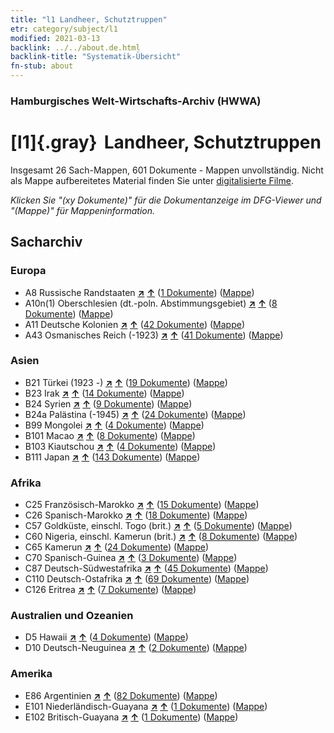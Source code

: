 ```yaml
---
title: "l1 Landheer, Schutztruppen"
etr: category/subject/l1
modified: 2021-03-13
backlink: ../../about.de.html
backlink-title: "Systematik-Übersicht"
fn-stub: about
---
```


### Hamburgisches Welt-Wirtschafts-Archiv (HWWA)
# [l1]{.gray}&#8201; Landheer, Schutztruppen&#160; 




Insgesamt 26 Sach-Mappen, 601 Dokumente - Mappen unvollständig.
Nicht als Mappe aufbereitetes Material finden Sie unter [digitalisierte Filme](/film/h1_sh).

_Klicken Sie "(xy Dokumente)" für die Dokumentanzeige im DFG-Viewer und "(Mappe)" für Mappeninformation._

## Sacharchiv




### Europa

- A8 Russische Randstaaten [**&nearr;**](../../../geo/i/140904/about.de.html "Russische Randstaaten (alle Mappen)") [**&uarr;**](../../../geo/about.de.html#A8 "Ländersystematik") (<a href="https://pm20.zbw.eu/dfgview/sh/140904,144763" title="über: Russische Randstaaten : Landheer, Schutztruppen" target="_blank">1 Dokumente</a>) ([Mappe](../../../../folder/sh/1409xx/140904/1447xx/144763/about.de.html))
- A10n(1) Oberschlesien (dt.-poln. Abstimmungsgebiet) [**&nearr;**](../../../geo/i/140948/about.de.html "Oberschlesien (dt.-poln. Abstimmungsgebiet) (alle Mappen)") [**&uarr;**](../../../geo/about.de.html#A10n(1) "Ländersystematik") (<a href="https://pm20.zbw.eu/dfgview/sh/140948,144763" title="über: Oberschlesien (dt.-poln. Abstimmungsgebiet) : Landheer, Schutztruppen" target="_blank">8 Dokumente</a>) ([Mappe](../../../../folder/sh/1409xx/140948/1447xx/144763/about.de.html))
- A11 Deutsche Kolonien [**&nearr;**](../../../geo/i/140960/about.de.html "Deutsche Kolonien (alle Mappen)") [**&uarr;**](../../../geo/about.de.html#A11 "Ländersystematik") (<a href="https://pm20.zbw.eu/dfgview/sh/140960,144763" title="über: Deutsche Kolonien : Landheer, Schutztruppen" target="_blank">42 Dokumente</a>) ([Mappe](../../../../folder/sh/1409xx/140960/1447xx/144763/about.de.html))
- A43 Osmanisches Reich (-1923) [**&nearr;**](../../../geo/i/141034/about.de.html "Osmanisches Reich (-1923) (alle Mappen)") [**&uarr;**](../../../geo/about.de.html#A43 "Ländersystematik") (<a href="https://pm20.zbw.eu/dfgview/sh/141034,144763" title="über: Osmanisches Reich (-1923) : Landheer, Schutztruppen" target="_blank">41 Dokumente</a>) ([Mappe](../../../../folder/sh/1410xx/141034/1447xx/144763/about.de.html))

### Asien

- B21 Türkei (1923 -) [**&nearr;**](../../../geo/i/141111/about.de.html "Türkei (1923 -) (alle Mappen)") [**&uarr;**](../../../geo/about.de.html#B21 "Ländersystematik") (<a href="https://pm20.zbw.eu/dfgview/sh/141111,144763" title="über: Türkei (1923 -) : Landheer, Schutztruppen" target="_blank">19 Dokumente</a>) ([Mappe](../../../../folder/sh/1411xx/141111/1447xx/144763/about.de.html))
- B23 Irak [**&nearr;**](../../../geo/i/141113/about.de.html "Irak (alle Mappen)") [**&uarr;**](../../../geo/about.de.html#B23 "Ländersystematik") (<a href="https://pm20.zbw.eu/dfgview/sh/141113,144763" title="über: Irak : Landheer, Schutztruppen" target="_blank">14 Dokumente</a>) ([Mappe](../../../../folder/sh/1411xx/141113/1447xx/144763/about.de.html))
- B24 Syrien [**&nearr;**](../../../geo/i/141114/about.de.html "Syrien (alle Mappen)") [**&uarr;**](../../../geo/about.de.html#B24 "Ländersystematik") (<a href="https://pm20.zbw.eu/dfgview/sh/141114,144763" title="über: Syrien : Landheer, Schutztruppen" target="_blank">9 Dokumente</a>) ([Mappe](../../../../folder/sh/1411xx/141114/1447xx/144763/about.de.html))
- B24a Palästina (-1945) [**&nearr;**](../../../geo/i/141115/about.de.html "Palästina (-1945) (alle Mappen)") [**&uarr;**](../../../geo/about.de.html#B24a "Ländersystematik") (<a href="https://pm20.zbw.eu/dfgview/sh/141115,144763" title="über: Palästina (-1945) : Landheer, Schutztruppen" target="_blank">24 Dokumente</a>) ([Mappe](../../../../folder/sh/1411xx/141115/1447xx/144763/about.de.html))
- B99 Mongolei [**&nearr;**](../../../geo/i/141261/about.de.html "Mongolei (alle Mappen)") [**&uarr;**](../../../geo/about.de.html#B99 "Ländersystematik") (<a href="https://pm20.zbw.eu/dfgview/sh/141261,144763" title="über: Mongolei : Landheer, Schutztruppen" target="_blank">4 Dokumente</a>) ([Mappe](../../../../folder/sh/1412xx/141261/1447xx/144763/about.de.html))
- B101 Macao [**&nearr;**](../../../geo/i/141267/about.de.html "Macao (alle Mappen)") [**&uarr;**](../../../geo/about.de.html#B101 "Ländersystematik") (<a href="https://pm20.zbw.eu/dfgview/sh/141267,144763" title="über: Macao : Landheer, Schutztruppen" target="_blank">8 Dokumente</a>) ([Mappe](../../../../folder/sh/1412xx/141267/1447xx/144763/about.de.html))
- B103 Kiautschou [**&nearr;**](../../../geo/i/126163/about.de.html "Kiautschou (alle Mappen)") [**&uarr;**](../../../geo/about.de.html#B103 "Ländersystematik") (<a href="https://pm20.zbw.eu/dfgview/sh/126163,144763" title="über: Kiautschou : Landheer, Schutztruppen" target="_blank">4 Dokumente</a>) ([Mappe](../../../../folder/sh/1261xx/126163/1447xx/144763/about.de.html))
- B111 Japan [**&nearr;**](../../../geo/i/141272/about.de.html "Japan (alle Mappen)") [**&uarr;**](../../../geo/about.de.html#B111 "Ländersystematik") (<a href="https://pm20.zbw.eu/dfgview/sh/141272,144763" title="über: Japan : Landheer, Schutztruppen" target="_blank">143 Dokumente</a>) ([Mappe](../../../../folder/sh/1412xx/141272/1447xx/144763/about.de.html))

### Afrika

- C25 Französisch-Marokko [**&nearr;**](../../../geo/i/141358/about.de.html "Französisch-Marokko (alle Mappen)") [**&uarr;**](../../../geo/about.de.html#C25 "Ländersystematik") (<a href="https://pm20.zbw.eu/dfgview/sh/141358,144763" title="über: Französisch-Marokko : Landheer, Schutztruppen" target="_blank">15 Dokumente</a>) ([Mappe](../../../../folder/sh/1413xx/141358/1447xx/144763/about.de.html))
- C26 Spanisch-Marokko [**&nearr;**](../../../geo/i/141359/about.de.html "Spanisch-Marokko (alle Mappen)") [**&uarr;**](../../../geo/about.de.html#C26 "Ländersystematik") (<a href="https://pm20.zbw.eu/dfgview/sh/141359,144763" title="über: Spanisch-Marokko : Landheer, Schutztruppen" target="_blank">18 Dokumente</a>) ([Mappe](../../../../folder/sh/1413xx/141359/1447xx/144763/about.de.html))
- C57 Goldküste, einschl. Togo (brit.) [**&nearr;**](../../../geo/i/141406/about.de.html "Goldküste, einschl. Togo (brit.) (alle Mappen)") [**&uarr;**](../../../geo/about.de.html#C57 "Ländersystematik") (<a href="https://pm20.zbw.eu/dfgview/sh/141406,144763" title="über: Goldküste, einschl. Togo (brit.) : Landheer, Schutztruppen" target="_blank">5 Dokumente</a>) ([Mappe](../../../../folder/sh/1414xx/141406/1447xx/144763/about.de.html))
- C60 Nigeria, einschl. Kamerun (brit.) [**&nearr;**](../../../geo/i/141409/about.de.html "Nigeria, einschl. Kamerun (brit.) (alle Mappen)") [**&uarr;**](../../../geo/about.de.html#C60 "Ländersystematik") (<a href="https://pm20.zbw.eu/dfgview/sh/141409,144763" title="über: Nigeria, einschl. Kamerun (brit.) : Landheer, Schutztruppen" target="_blank">8 Dokumente</a>) ([Mappe](../../../../folder/sh/1414xx/141409/1447xx/144763/about.de.html))
- C65 Kamerun [**&nearr;**](../../../geo/i/141410/about.de.html "Kamerun (alle Mappen)") [**&uarr;**](../../../geo/about.de.html#C65 "Ländersystematik") (<a href="https://pm20.zbw.eu/dfgview/sh/141410,144763" title="über: Kamerun : Landheer, Schutztruppen" target="_blank">24 Dokumente</a>) ([Mappe](../../../../folder/sh/1414xx/141410/1447xx/144763/about.de.html))
- C70 Spanisch-Guinea [**&nearr;**](../../../geo/i/141412/about.de.html "Spanisch-Guinea (alle Mappen)") [**&uarr;**](../../../geo/about.de.html#C70 "Ländersystematik") (<a href="https://pm20.zbw.eu/dfgview/sh/141412,144763" title="über: Spanisch-Guinea : Landheer, Schutztruppen" target="_blank">3 Dokumente</a>) ([Mappe](../../../../folder/sh/1414xx/141412/1447xx/144763/about.de.html))
- C87 Deutsch-Südwestafrika [**&nearr;**](../../../geo/i/141450/about.de.html "Deutsch-Südwestafrika (alle Mappen)") [**&uarr;**](../../../geo/about.de.html#C87 "Ländersystematik") (<a href="https://pm20.zbw.eu/dfgview/sh/141450,144763" title="über: Deutsch-Südwestafrika : Landheer, Schutztruppen" target="_blank">45 Dokumente</a>) ([Mappe](../../../../folder/sh/1414xx/141450/1447xx/144763/about.de.html))
- C110 Deutsch-Ostafrika [**&nearr;**](../../../geo/i/141471/about.de.html "Deutsch-Ostafrika (alle Mappen)") [**&uarr;**](../../../geo/about.de.html#C110 "Ländersystematik") (<a href="https://pm20.zbw.eu/dfgview/sh/141471,144763" title="über: Deutsch-Ostafrika : Landheer, Schutztruppen" target="_blank">69 Dokumente</a>) ([Mappe](../../../../folder/sh/1414xx/141471/1447xx/144763/about.de.html))
- C126 Eritrea [**&nearr;**](../../../geo/i/141483/about.de.html "Eritrea (alle Mappen)") [**&uarr;**](../../../geo/about.de.html#C126 "Ländersystematik") (<a href="https://pm20.zbw.eu/dfgview/sh/141483,144763" title="über: Eritrea : Landheer, Schutztruppen" target="_blank">7 Dokumente</a>) ([Mappe](../../../../folder/sh/1414xx/141483/1447xx/144763/about.de.html))

### Australien und Ozeanien

- D5 Hawaii [**&nearr;**](../../../geo/i/141595/about.de.html "Hawaii (alle Mappen)") [**&uarr;**](../../../geo/about.de.html#D5 "Ländersystematik") (<a href="https://pm20.zbw.eu/dfgview/sh/141595,144763" title="über: Hawaii : Landheer, Schutztruppen" target="_blank">4 Dokumente</a>) ([Mappe](../../../../folder/sh/1415xx/141595/1447xx/144763/about.de.html))
- D10 Deutsch-Neuguinea [**&nearr;**](../../../geo/i/141601/about.de.html "Deutsch-Neuguinea (alle Mappen)") [**&uarr;**](../../../geo/about.de.html#D10 "Ländersystematik") (<a href="https://pm20.zbw.eu/dfgview/sh/141601,144763" title="über: Deutsch-Neuguinea : Landheer, Schutztruppen" target="_blank">2 Dokumente</a>) ([Mappe](../../../../folder/sh/1416xx/141601/1447xx/144763/about.de.html))

### Amerika

- E86 Argentinien [**&nearr;**](../../../geo/i/141692/about.de.html "Argentinien (alle Mappen)") [**&uarr;**](../../../geo/about.de.html#E86 "Ländersystematik") (<a href="https://pm20.zbw.eu/dfgview/sh/141692,144763" title="über: Argentinien : Landheer, Schutztruppen" target="_blank">82 Dokumente</a>) ([Mappe](../../../../folder/sh/1416xx/141692/1447xx/144763/about.de.html))
- E101 Niederländisch-Guayana [**&nearr;**](../../../geo/i/141699/about.de.html "Niederländisch-Guayana (alle Mappen)") [**&uarr;**](../../../geo/about.de.html#E101 "Ländersystematik") (<a href="https://pm20.zbw.eu/dfgview/sh/141699,144763" title="über: Niederländisch-Guayana : Landheer, Schutztruppen" target="_blank">1 Dokumente</a>) ([Mappe](../../../../folder/sh/1416xx/141699/1447xx/144763/about.de.html))
- E102 Britisch-Guayana [**&nearr;**](../../../geo/i/141700/about.de.html "Britisch-Guayana (alle Mappen)") [**&uarr;**](../../../geo/about.de.html#E102 "Ländersystematik") (<a href="https://pm20.zbw.eu/dfgview/sh/141700,144763" title="über: Britisch-Guayana : Landheer, Schutztruppen" target="_blank">1 Dokumente</a>) ([Mappe](../../../../folder/sh/1417xx/141700/1447xx/144763/about.de.html))


